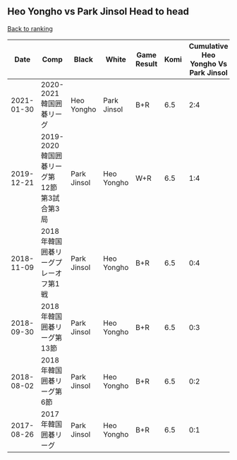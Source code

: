 ## Heo Yongho vs Park Jinsol Head to head

[Back to ranking](../../index.md)




| **Date** | **Comp** | **Black** | **White** | **Game Result** | **Komi** | **Cumulative Heo Yongho Vs Park Jinsol** | **Heo Yongho Streak** | **Park Jinsol Streak** | 
| --- | --- | --- | --- | --- | --- | --- | --- | --- |
| 2021-01-30 | 2020-2021韓国囲碁リーグ | Heo Yongho | Park Jinsol | B+R | 6.5 | 2:4 | 2 | 0 | 
| 2019-12-21 | 2019-2020韓国囲碁リーグ第12節第3試合第3局 | Park Jinsol | Heo Yongho | W+R | 6.5 | 1:4 | 1 | 0 | 
| 2018-11-09 | 2018年韓国囲碁リーグプレーオフ第1戦 | Park Jinsol | Heo Yongho | B+R | 6.5 | 0:4 | 0 | 4 | 
| 2018-09-30 | 2018年韓国囲碁リーグ第13節 | Park Jinsol | Heo Yongho | B+R | 6.5 | 0:3 | 0 | 3 | 
| 2018-08-02 | 2018年韓国囲碁リーグ第6節 | Park Jinsol | Heo Yongho | B+R | 6.5 | 0:2 | 0 | 2 | 
| 2017-08-26 | 2017年韓国囲碁リーグ | Park Jinsol | Heo Yongho | B+R | 6.5 | 0:1 | 0 | 1 |




